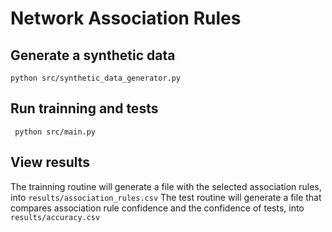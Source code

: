 # Network Association Rules

## Generate a synthetic data


``python src/synthetic_data_generator.py``

## Run trainning and tests

`` python src/main.py``

## View results

The trainning routine will generate a file with the selected association rules, into ``results/association_rules.csv``
The test routine will generate a file that compares association rule confidence and the confidence of tests, into ``results/accuracy.csv``
